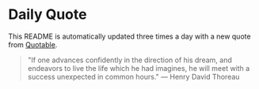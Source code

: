 # Daily Quote


This README is automatically updated three times a day with a new quote from [Quotable](https://github.com/lukePeavey/quotable).
































> "If one advances confidently in the direction of his dream, and endeavors to live the life which he had imagines, he will meet with a success unexpected in common hours."
> — Henry David Thoreau
